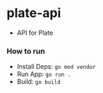 # plate-api

- API for Plate

### How to run
- Install Deps: `go mod vendor`
- Run App: `go run .`
- Build: `go build`

